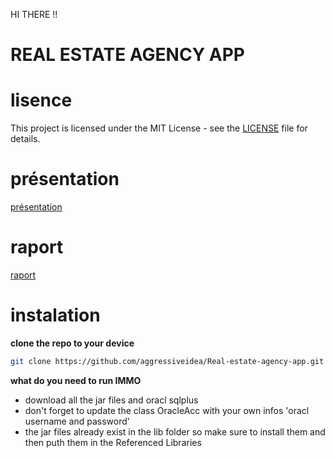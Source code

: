 HI THERE !! 

# REAL ESTATE AGENCY APP 

# lisence 

This project is licensed under the MIT License - see the [LICENSE](LICENSE) file for details.

# présentation

[présentation](https://www.canva.com/design/DAGCNacHeZQ/J84Iv2irIFE5lQ_I7KO4Uw/watch?utm_content=DAGCNacHeZQ&utm_campaign=designshare&utm_medium=link&utm_source=editor)

# raport 

[raport](https://www.canva.com/design/DAGBgFEIc5g/XXVMeuI2eLCgK4LrvcEFFQ/edit?utm_content=DAGBgFEIc5g&utm_campaign=designshare&utm_medium=link2&utm_source=sharebutton)

# instalation 
**clone the repo to your device**

```bash 
git clone https://github.com/aggressiveidea/Real-estate-agency-app.git
```

**what do you need to run IMMO**
- download all the jar files and oracl sqlplus 
- don't forget to update the class OracleAcc with your own infos 'oracl username and password'
- the jar files already exist in the lib folder so make sure to install them and then puth them in the Referenced Libraries  

